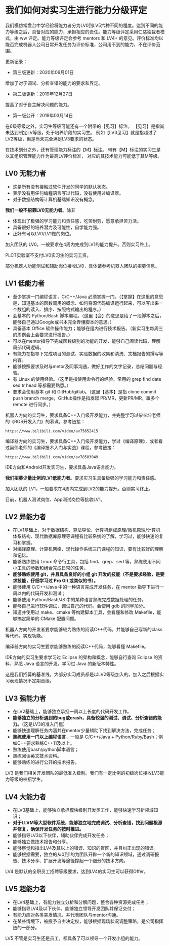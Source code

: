 我们如何对实习生进行能力分级评定
===========================

我们模仿常盘台中学经验将能力者分为LV0到LV5六种不同的程度。达到不同的能力等级之后，具备对应的能力，承担相应的责任。能力等级评定采用仁慈独裁者模式，由 ww 评定。能力等级评定会参考 mentors 和 LV4+ 的意见。评价标准均以能否完成机器人公司日常开发任务为评价标准，公司用不到的能力，不在评价范围。

更新记录：

- 第三版更新：2020年06月01日

增加了对于调试、分析查错的能力的要求和界定。

- 第二版更新：2019年12月27日

提高了对于自主解决问题的能力。

- 第一版公开：2019年03月14日

在6级等级之外，实习生等级可能还有一个附带的【见习】标注。
【见习】是指尚未达到制定LV等级，处于培养阶段的实习生。
例如【LV3见习】就是指超过了LV2等级，但是尚未完全满足LV3要求的状态。

在技术划分之外，还有管理能力标注的【M】标注。
带有【M】标注的实习生是以其组织管理能力作为最高LV评价标准，
对应的其技术能力可能低于其M等级。

LV0 无能力者
-----------

- 这是所有没有接触过软件开发的同学的默认状态。
- 表示没有用任何编程语言写过代码，没有使用过编译器。
- 对于数据结构等计算机基础知识没有概念。

**我们一般不招募LV0无能力者**。除非
- 体现出了极强的学习能力和责任感，吃苦耐劳，愿意承担苦力活。
- 具备很好的培养潜力及可能性，自学能力强。
- 正好有可以LV0/LV1做的岗位。

加入团队的 LV0，一般要求在4周内完成到LV1的能力提升。否则实习终止。

PLCT实验室不支付LV0实习生的实习工资。

部分机器人功能测试和辅助岗位接收LV0，具体请参考机器人团队的招募信息。

LV1 低能力者
-----------

- 至少掌握一门编程语言，C/C++/Java 必须掌握一门。（【掌握】在这里的意思是，知道基本的函数调用的概念、如何将源代码编译运行起来，可以写出来一个数组的读入、排序、按照格式输出的程序。）
- 会基本的 Python/Bash 脚本编程。（这里【会】的意思是给了一段脚本之后，能够自己通过Google或书本完全弄懂脚本的意思。）
- 具备基本 Office 软件操作能力；能够在组内进行技术报告。（新实习生每周三的周例会上会要求进行报告。）
- 可以在mentor指导下完成函数级别的功能的开发，能够自己阅读代码，理解局部代码逻辑。
- 有能力在指导下完成项目的测试、实验数据的收集和清洗、文档报告的撰写等内容。
- 能够按照要求及时与metor及同事沟通，做好工作的文字记录，总结问题与经验。
- 有 Linux 的使用经验。（这里是指使用命令行的经验。常用的 grep find date sed tr head 等都需要熟悉。）
- 要求会使用基本 git 和 GitHub/gitlab。（这里【基本】是指 clone commit push branch merge，GitHub操作是指发起 PR/MR，更新PR/MR，跟多个 remote 进行同步。）

机器人方向的实习生，要求具备C++入门级开发能力，并完整学习过柴长坤老师的《ROS开发入门》的慕课。参考链接：

    https://www.bilibili.com/video/av75652415

编译器方向的实习生，要求具备C++入门级开发能力，学过《编译原理》，或者看过吴伟老师的《编译技术入门与实战》课程，参考链接：

    https://www.bilibili.com/video/av78503049

IDE方向和Android开发实习生，要求具备Java语言能力。

**我们招募少量比例的LV1低能力者**。要求实习生具备极强的学习能力和责任感。

加入团队的 LV1，一般要求在4周内完成到LV2的能力提升。否则实习终止。

目前，机器人测试岗位、App测试岗位等接收LV1。

LV2 异能力者
-----------

- 在LV1基础上，对于数据结构、算法导论、计算机组成原理/微机原理/计算机体系结构、现代数据库原理等课程有比较系统的了解，学习过，能够快速的复习和掌握。
- 对编译原理、计算机网络、现代操作系统三门课程的知识，要有比较好的理解和记忆。
- 能够熟练使用 Linux 命令行工具，包括 find、grep、sed 等，熟练使用不同小工具的参数和组合完成日常的任务。
- **能够熟练使用 git，并且具备良好的小组 git 开发的技能（不是要求经验，是要求技能，仔细学习过 Pro Git 或类似的书）。**
- 能够使用 C/C++/Java 中的一种语言完成开发任务，在 mentor 指导下进行一周以内的代码开发和测试；
- 能够使用 Python/Bash/JS 中的某种语言熟练完成数据处理的任务。
- 能够自己进行软件调试，调试自己的代码。会使用 gdb 的同学加分。
- 知道并使用过 make、cmake 等构建脚本工具，会看懂和修改 Makefile，能够搞定简单的 CMake 配置问题。

机器人方向的开发者要求能够较为熟练的阅读C++代码，并能够自己写新的class等代码，实现功能。

编译器方向的实习生要求能够熟练的阅读C++代码，能够看懂 Makefile。

IDE方向的实习生要求学习过 Eclipse 的架构和概念，能够自行查询 Eclipse 的资料，熟悉 Java 语言的开发，学习过 Java 的新版本特性。

这是我们招募的基准线。大部分实习成员都是以LV2等级加入的。加入之后根据实习表现情况不定期晋级。


LV3 强能力者
-----------

- 在LV2基础上，能够独立承担一周以上长度的代码开发工作。
- **能够独立的分析遇到的bug或crash，具备较强的测试、调试、分析查错的能力。**（这是LV3的准入门槛）
- 能够快速理解任务内涵并在mentor少量辅助下找到解决方法，完成任务；
- **熟练使用一门以上编程语言**，一般是 C/C++/Java + Python/Ruby/Bash；例如C++要求熟练C++11及以上。
- 熟练使用bash/python脚本语言；
- 熟练阅读英文技术资料。
- 能够熟练的进行公开的技术报告。

LV3 是我们相关开发团队的最低准入级别。我们有一定比例的初级岗位接收LV3能力等级的校招学生。

LV4 大能力者
-----------

- 在LV3基础上，能够独立承担模块级别开发类工作，能够快速学习新领域知识；
- **对于LLVM等大型软件系统，能够独立地完成调试、分析查错，找到问题根源并修复，确保开发任务的按时推进。**
- 能够指导LV3以下伙伴，辅助伙伴完成开发任务；
- 能够独立做技术报告和分享。
- 能够察觉和指出LV4及其以上的错误、知识的盲区，并且纠正出现的错误。
- 能够根据需要，独立的从0到1的为团队开辟一个新的知识领域，通过调研报告、技术分享、扩展开发等途径撑起一个细分的技术方向。

LV4 是默认的全职员工招聘等级要求，达到LV4的实习生可以获得Offer。

LV5 超能力者
-----------

- 在LV4基础上，有能力独立分析和分解问题，整合各种资源完成任务；
- 能够指导LV4及以下伙伴，能够独立领导开发团队并保证交付；
- 有能力应对各类突发情况，并代表团队与mentor沟通。
- 在某些情境下，被授予自主决定权，能够根据现场状况调整策略，是公司指挥链的一部分。

LV5 不管是实习生还是员工，都具备了可以领导一个开发小组的能力。

